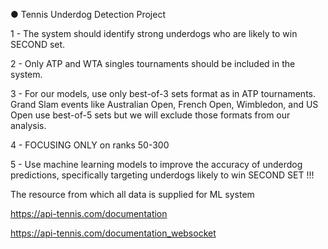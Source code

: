 ● Tennis Underdog Detection Project 

1 - The system should identify strong underdogs who are likely to win SECOND set.

2 - Only ATP and WTA singles tournaments should be included in the system.

3 - For our models, use only best-of-3 sets format as in ATP tournaments. Grand Slam events like Australian Open, French Open, Wimbledon, and US Open use best-of-5 sets but we will exclude those formats from our analysis.

4 - FOCUSING ONLY on ranks 50-300

5 - Use machine learning models to improve the accuracy of underdog predictions, specifically targeting underdogs likely to win SECOND SET !!!

The resource from which all data is supplied for ML system

https://api-tennis.com/documentation

https://api-tennis.com/documentation_websocket